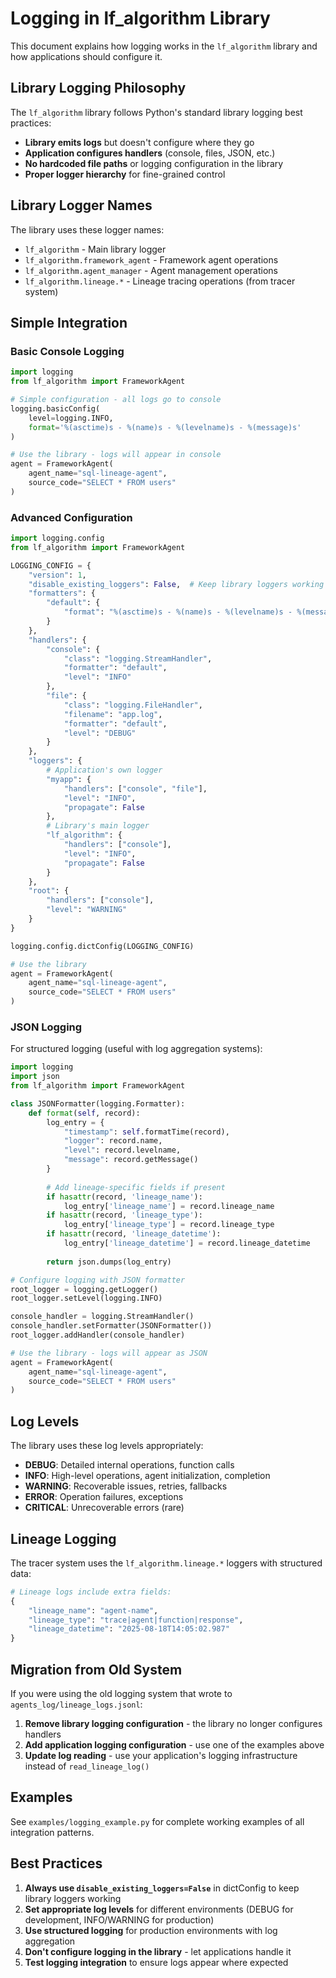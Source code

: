 # Logging in lf_algorithm Library

This document explains how logging works in the `lf_algorithm` library and how applications should configure it.

## Library Logging Philosophy

The `lf_algorithm` library follows Python's standard library logging best practices:

- **Library emits logs** but doesn't configure where they go
- **Application configures handlers** (console, files, JSON, etc.)
- **No hardcoded file paths** or logging configuration in the library
- **Proper logger hierarchy** for fine-grained control

## Library Logger Names

The library uses these logger names:

- `lf_algorithm` - Main library logger
- `lf_algorithm.framework_agent` - Framework agent operations
- `lf_algorithm.agent_manager` - Agent management operations
- `lf_algorithm.lineage.*` - Lineage tracing operations (from tracer system)

## Simple Integration

### Basic Console Logging

```python
import logging
from lf_algorithm import FrameworkAgent

# Simple configuration - all logs go to console
logging.basicConfig(
    level=logging.INFO,
    format='%(asctime)s - %(name)s - %(levelname)s - %(message)s'
)

# Use the library - logs will appear in console
agent = FrameworkAgent(
    agent_name="sql-lineage-agent",
    source_code="SELECT * FROM users"
)
```

### Advanced Configuration

```python
import logging.config
from lf_algorithm import FrameworkAgent

LOGGING_CONFIG = {
    "version": 1,
    "disable_existing_loggers": False,  # Keep library loggers working
    "formatters": {
        "default": {
            "format": "%(asctime)s - %(name)s - %(levelname)s - %(message)s"
        }
    },
    "handlers": {
        "console": {
            "class": "logging.StreamHandler",
            "formatter": "default",
            "level": "INFO"
        },
        "file": {
            "class": "logging.FileHandler",
            "filename": "app.log",
            "formatter": "default",
            "level": "DEBUG"
        }
    },
    "loggers": {
        # Application's own logger
        "myapp": {
            "handlers": ["console", "file"],
            "level": "INFO",
            "propagate": False
        },
        # Library's main logger
        "lf_algorithm": {
            "handlers": ["console"],
            "level": "INFO",
            "propagate": False
        }
    },
    "root": {
        "handlers": ["console"],
        "level": "WARNING"
    }
}

logging.config.dictConfig(LOGGING_CONFIG)

# Use the library
agent = FrameworkAgent(
    agent_name="sql-lineage-agent",
    source_code="SELECT * FROM users"
)
```

### JSON Logging

For structured logging (useful with log aggregation systems):

```python
import logging
import json
from lf_algorithm import FrameworkAgent

class JSONFormatter(logging.Formatter):
    def format(self, record):
        log_entry = {
            "timestamp": self.formatTime(record),
            "logger": record.name,
            "level": record.levelname,
            "message": record.getMessage()
        }
        
        # Add lineage-specific fields if present
        if hasattr(record, 'lineage_name'):
            log_entry['lineage_name'] = record.lineage_name
        if hasattr(record, 'lineage_type'):
            log_entry['lineage_type'] = record.lineage_type
        if hasattr(record, 'lineage_datetime'):
            log_entry['lineage_datetime'] = record.lineage_datetime
        
        return json.dumps(log_entry)

# Configure logging with JSON formatter
root_logger = logging.getLogger()
root_logger.setLevel(logging.INFO)

console_handler = logging.StreamHandler()
console_handler.setFormatter(JSONFormatter())
root_logger.addHandler(console_handler)

# Use the library - logs will appear as JSON
agent = FrameworkAgent(
    agent_name="sql-lineage-agent",
    source_code="SELECT * FROM users"
)
```

## Log Levels

The library uses these log levels appropriately:

- **DEBUG**: Detailed internal operations, function calls
- **INFO**: High-level operations, agent initialization, completion
- **WARNING**: Recoverable issues, retries, fallbacks
- **ERROR**: Operation failures, exceptions
- **CRITICAL**: Unrecoverable errors (rare)

## Lineage Logging

The tracer system uses the `lf_algorithm.lineage.*` loggers with structured data:

```python
# Lineage logs include extra fields:
{
    "lineage_name": "agent-name",
    "lineage_type": "trace|agent|function|response",
    "lineage_datetime": "2025-08-18T14:05:02.987"
}
```

## Migration from Old System

If you were using the old logging system that wrote to `agents_log/lineage_logs.jsonl`:

1. **Remove library logging configuration** - the library no longer configures handlers
2. **Add application logging configuration** - use one of the examples above
3. **Update log reading** - use your application's logging infrastructure instead of `read_lineage_log()`

## Examples

See `examples/logging_example.py` for complete working examples of all integration patterns.

## Best Practices

1. **Always use `disable_existing_loggers=False`** in dictConfig to keep library loggers working
2. **Set appropriate log levels** for different environments (DEBUG for development, INFO/WARNING for production)
3. **Use structured logging** for production environments with log aggregation
4. **Don't configure logging in the library** - let applications handle it
5. **Test logging integration** to ensure logs appear where expected
